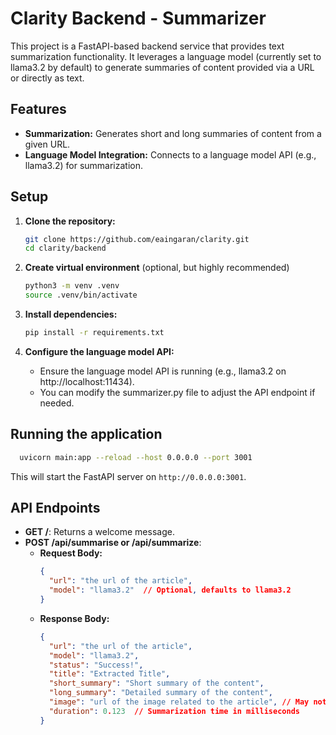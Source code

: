 # Clarity Backend - Summarizer

This project is a FastAPI-based backend service that provides text summarization functionality. It leverages a language model (currently set to llama3.2 by default) to generate summaries of content provided via a URL or directly as text.

## Features

- **Summarization:**  Generates short and long summaries of content from a given URL.
- **Language Model Integration:**  Connects to a language model API (e.g., llama3.2) for summarization.

## Setup

1. **Clone the repository:**
    ```bash
    git clone https://github.com/eaingaran/clarity.git
    cd clarity/backend
    ```

2. **Create virtual environment** (optional, but highly recommended)
    ```bash
    python3 -m venv .venv
    source .venv/bin/activate
    ```

3.  **Install dependencies:**
    ```bash
    pip install -r requirements.txt
    ```

4.  **Configure the language model API:**
    - Ensure the language model API is running (e.g., llama3.2 on http://localhost:11434).
    - You can modify the summarizer.py file to adjust the API endpoint if needed.

## Running the application
```bash
  uvicorn main:app --reload --host 0.0.0.0 --port 3001
```

This will start the FastAPI server on `http://0.0.0.0:3001`.

## API Endpoints

  - **GET /**:  Returns a welcome message.
  - **POST /api/summarise or /api/summarize**:
      - **Request Body:**
        ```json
        {
          "url": "the url of the article",
          "model": "llama3.2"  // Optional, defaults to llama3.2
        }
        ```
      - **Response Body:**
        ```json
        {
          "url": "the url of the article",
          "model": "llama3.2",
          "status": "Success!",
          "title": "Extracted Title",
          "short_summary": "Short summary of the content",
          "long_summary": "Detailed summary of the content",
          "image": "url of the image related to the article", // May not always be reliable
          "duration": 0.123  // Summarization time in milliseconds
        }
        ```